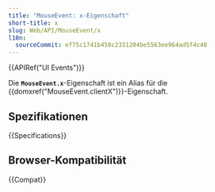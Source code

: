 ```yaml
---
title: "MouseEvent: x-Eigenschaft"
short-title: x
slug: Web/API/MouseEvent/x
l10n:
  sourceCommit: ef75c1741b450c2331204be5563ee964ad5f4c48
---
```


{{APIRef("UI Events")}}

Die **`MouseEvent.x`**-Eigenschaft ist ein Alias für die {{domxref("MouseEvent.clientX")}}-Eigenschaft.

## Spezifikationen

{{Specifications}}

## Browser-Kompatibilität

{{Compat}}

